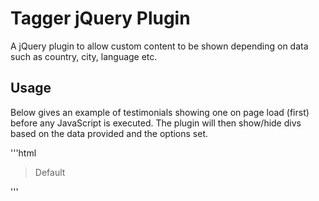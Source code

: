 # Tagger jQuery Plugin

A jQuery plugin to allow custom content to be shown depending on data such as
country, city, language etc.

## Usage

Below gives an example of testimonials showing one on page load (first) before any
JavaScript is executed. The plugin will then show/hide divs based on the data provided
and the options set.

'''html
<html>
<head>
<style>
#testimonials > div {
    display: none;
}
#testimonials > div:first-child {
    display: block;
}
</style>
</head>

<body>
<div id="testimonials">
    <div data-tagger="">
        <blockquote>Default</blockquote>
    </div>
    <div data-tagger="language-en-gb,country-uk">
        <blockquote>Blockquote 1</blockquote>
    </div>
    <div data-tagger="language-en-gb,country-france">
        <blockquote>Blockquote 2</blockquote>
    </div>
</div>

<script>
$(function() {

    // for test puposes
    var data = {
        country: "UK",
        language: "en-GB",
        city: "Glasgow"
    };

    var options = {

        // these are the fields to query on. The two fields here used in combination
        // with the data will look for 'country-uk' and 'language-en-gb', but city
        // will not be queried as it is not included here
        fields: ["country", language],

        // This determines whether to only show when all tags match (AND) or when
        // at least one tag matches (OR). Also, matches can be inverted (NOR and NAND)
        operator: "AND"

        // This is how many to display
        limit: 1,

        // When no matches are present, show first n as default. Set to zero to
        // leave as empty when no matches found.
        default_limit: 1,
    };

    $('#testimonials > div').tagger(data, options);
});
</script>

</body>
</html>
'''
